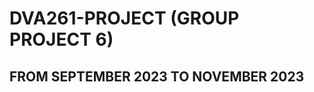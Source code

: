# DVA261-PROJECT (GROUP PROJECT 6)
FROM SEPTEMBER 2023 TO NOVEMBER 2023
-------------------------------------------------------------------------------------------------------------
